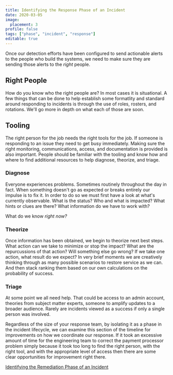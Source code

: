 ```yaml
---
title: Identifying the Response Phase of an Incident
date: 2020-03-05
image:
  placement: 3
profile: false
tags: ["phase", "incident", "response"]
editable: true
---
```


Once our detection efforts have been configured to send actionable alerts to the people who build the systems, we need to make sure they are sending those alerts to the *right* people.

## Right People

How do you know who the right people are? In most cases it is situational. A few things that can be done to help establish some formatlity and standard around responding to incidents is through the use of roles, rosters, and rotations. We'll go more in depth on what each of those are soon.

## Tooling

The right person for the job needs the right tools for the job. If someone is responding to an issue they need to get busy immediately. Making sure the right monitoring, communications, access, and documentation is provided is also important. People should be familiar with the tooling and know how and where to find additional resources to help diagnose, theorize, and triage.

### Diagnose

Everyone experiences problems. Sometimes routinely throughout the day in fact. When something doesn't go as expected or breaks entirely our impulse is to fix it. In order to do so we must first have a look at what's currently observable. What is the status? Who and what is impacted? What hints or clues are there? What information do we have to work with?  

What do we know *right now?*

### Theorize

Once information has been obtained, we begin to theorize next best steps.
What action can we take to minimize or stop the impact? What are the repurcussions of that action? Will something else go wrong? If we take one action, what result do we expect? In very brief moments we are creatively thinking through as many possible scenarios to restore service as we can. And then stack ranking them based on our own calculations on the probability of success.

### Triage

At some point we all need help. That could be access to an admin account, theories from subject matter experts, someone to amplify updates to a broader audience. Rarely are incidents viewed as a success if only a single person was involved.

Regardless of the size of your response team, by isolating it as a phase in the incident lifecycle, we can examine this section of the timeline for improvements on how we coordinate our response. If it took an excessive amount of time for the engineering team to correct the payment processor problem simply because it took too long to find the right person, with the right tool, and with the appropriate level of access then there are some clear opportunities for improvement right there.

[Identifying the Remediation Phase of an Incident](/post/identifying-the-incident-remediation-phase/)